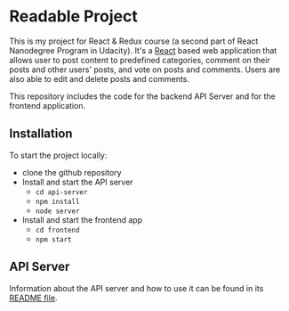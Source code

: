 # Readable Project

This is my project for React & Redux course (a second part of React Nanodegree Program in Udacity). It's a [React](https://facebook.github.io/react/) based web application that allows user to post content to predefined categories, comment on their posts and other users' posts, and vote on posts and comments. Users are also able to edit and delete posts and comments.

This repository includes the code for the backend API Server and for the frontend application.


## Installation

To start the project locally:

* clone the github repository
* Install and start the API server
    - `cd api-server`
    - `npm install`
    - `node server`
* Install and start the frontend app
    - `cd frontend`
    - `npm start`


## API Server

Information about the API server and how to use it can be found in its [README file](api-server/README.md).
